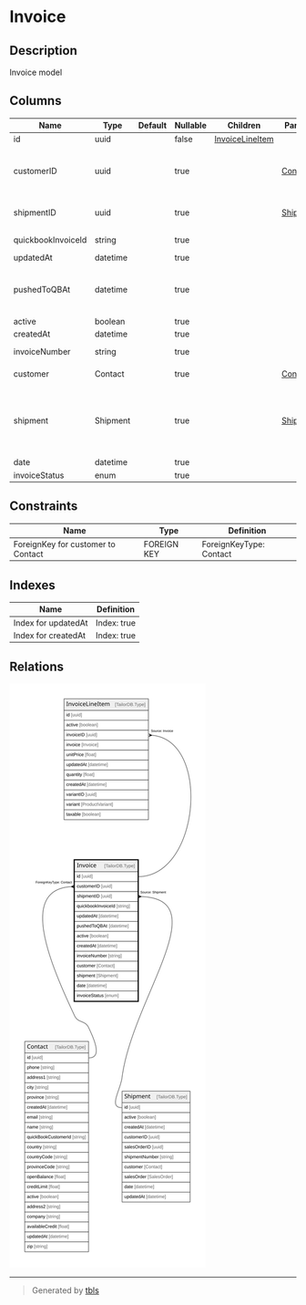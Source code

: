 # Invoice

## Description

Invoice model

## Columns

| Name | Type | Default | Nullable | Children | Parents | Comment |
| ---- | ---- | ------- | -------- | -------- | ------- | ------- |
| id | uuid |  | false | [InvoiceLineItem](InvoiceLineItem.md) |  |  |
| customerID | uuid |  | true |  | [Contact](Contact.md) | Contact model. Contact and this model is n:1 |
| shipmentID | uuid |  | true |  | [Shipment](Shipment.md) | Shipment ID (Origin of the invoice) |
| quickbookInvoiceId | string |  | true |  |  | Quickbook invoice ID |
| updatedAt | datetime |  | true |  |  | updatedAt |
| pushedToQBAt | datetime |  | true |  |  | Date when the invoice was pushed to QuickBooks |
| active | boolean |  | true |  |  | active |
| createdAt | datetime |  | true |  |  | createdAt |
| invoiceNumber | string |  | true |  |  | Invoice number |
| customer | Contact |  | true |  | [Contact](Contact.md) | Customer contact |
| shipment | Shipment |  | true |  | [Shipment](Shipment.md) | Shipment model. (Origin of the invoice) Shipment and this model is n:1. |
| date | datetime |  | true |  |  | date |
| invoiceStatus | enum |  | true |  |  | inventoryType |

## Constraints

| Name | Type | Definition |
| ---- | ---- | ---------- |
| ForeignKey for customer to Contact | FOREIGN KEY | ForeignKeyType: Contact |

## Indexes

| Name | Definition |
| ---- | ---------- |
| Index for updatedAt | Index: true |
| Index for createdAt | Index: true |

## Relations

![er](Invoice.svg)

---

> Generated by [tbls](https://github.com/k1LoW/tbls)
